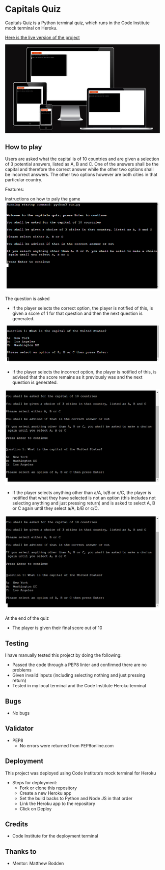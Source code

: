 # Capitals Quiz 
Capitals Quiz is a Python terminal quiz, which runs in the Code Institute mock terminal on Heroku. 

[Here is the live version of the project](https://johns-capitals-quiz-91df1cc5b9af.herokuapp.com/)

![Website displayed on multiple screens](assets/imagesforreadme/screenshots.PNG)

## How to play 
Users are asked what the capital is of 10 countries and are given a selection of 3 potential answers, listed as A, B and C. One of the answers shall be the capital and therefore the correct answer while the other two options shall be incorrect answers. The other two options however are both cities in that particular country. 

Features: 

Instructions on how to paly the game 
![Website displayed on multiple screens](assets/imagesforreadme/instructions.PNG)

The question is asked 
-   If the player selects the correct option, the player is notified of this, is given a score of 1 for that question and then the next question is generated. 

![selected the correct answer](assets/imagesforreadme/question.PNG)

-   If the player selects the incorrect option, the player is notified of this, is advised that the score remains as it previously was and the next question is generated. 

![selected an incorrect answer](assets/imagesforreadme/testpic.PNG)

-   If the player selects anything other than a/A, b/B or c/C, the player is notified that what they have selected is not an option (this includes not selecting anything and just pressing return) and is asked to select A, B or C again until they select a/A, b/B or c/C. 

![not selected a/A, b/B nor c/C](assets/imagesforreadme/testpic.PNG)

At the end of the quiz
-   The player is given their final score out of 10

## Testing 
I have manually tested this project by doing the following: 
-   Passed the code through a PEP8 linter and confirmed there are no problems
-   Given invalid inputs (including selecting nothing and just pressing return) 
-   Tested in my local terminal and the Code Institute Heroku terminal 

<table of testing> 

## Bugs 
-   No bugs 

## Validator 
-   PEP8 
    -   No errors were returned from PEP8online.com

## Deployment 
This project was deployed using Code Institute’s mock terminal for Heroku
-   Steps for deployment: 
    -   Fork or clone this repository 
    -   Create a new Heroku app
	-   Set the build backs to Python and Node JS in that order
    -	Link the Heroku app to the repository
    -   Click on Deploy

## Credits 
-   Code Institute for the deployment terminal 
## Thanks to
-   Mentor: Matthew Bodden 

